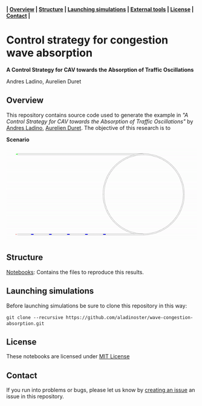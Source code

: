 **| [Overview](#overview) | [Structure](#structure) | [Launching simulations](#launching-simulations) | [External tools](#external-tools) | [License](#license) | [Contact](#contact) |**

# Control strategy for congestion wave absorption

**A Control Strategy for CAV towards the Absorption of Traffic Oscillations**

Andres Ladino, Aurelien Duret


## Overview 

This repository contains source code used to generate the example in *"A Control Strategy for CAV towards the Absorption of Traffic Oscillations"* by  [Andres Ladino](https://www.andresladino.com), [Aurelien Duret](https://www.researchgate.net/profile/Aurelien_Duret). The objective of this research is to 

**Scenario**

![No Control](ring.gif) 

## Structure 

[Notebooks](notebook.ipynb): Contains the files to reproduce this results. 

## Launching simulations 

Before launching simulations be sure to clone this repository in this way: 

```{bash}
git clone --recursive https://github.com/aladinoster/wave-congestion-absorption.git
```

## License

These notebooks are licensed under [MIT License](LICENSE.md)

## Contact 

If you run into problems or bugs, please let us know by [creating an issue](https://github.com/aladinoster/wave-congestion-absorption/issues/new) an issue in this repository.
